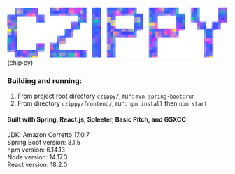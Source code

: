 
![alt text](./frontend/src/assets/czippy.png "CZIPPY")
(chip·py)

### Building and running:

1) From project root directory `czippy/`, run: `mvn spring-boot:run`
2) From directory `czippy/frontend/`, run: `npm install` then `npm start`

#### Built with Spring, React.js, Spleeter, Basic Pitch, and GSXCC

JDK: Amazon Corretto 17.0.7  
Spring Boot version: 3.1.5  
npm version: 6.14.13  
Node version: 14.17.3  
React version: 18.2.0